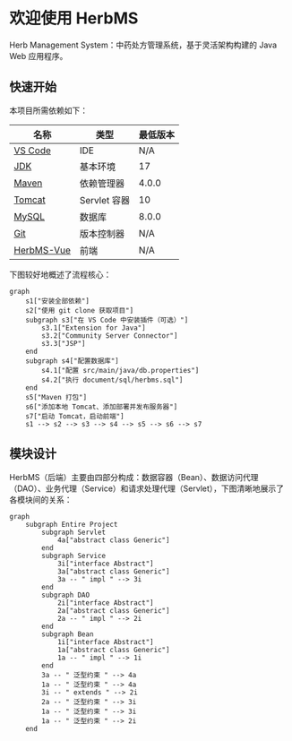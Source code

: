# 欢迎使用 HerbMS

Herb Management System：中药处方管理系统，基于灵活架构构建的 Java Web 应用程序。

## 快速开始

本项目所需依赖如下：

| 名称                                                            | 类型         | 最低版本  |
|---------------------------------------------------------------|------------|-------|
| [VS Code](https://code.visualstudio.com/#alt-downloads)       | IDE        | N/A   |
| [JDK](https://www.oracle.com/cn/java/technologies/downloads/) | 基本环境       | 17    |
| [Maven](https://maven.apache.org/download.cgi)                | 依赖管理器      | 4.0.0 |
| [Tomcat](https://tomcat.apache.org/download-10.cgi)           | Servlet 容器 | 10    |
| [MySQL](https://dev.mysql.com/downloads/mysql/)               | 数据库        | 8.0.0 |
| [Git](https://git-scm.com/download/)                          | 版本控制器      | N/A   |
| [HerbMS-Vue](https://github.com/penyoofficial/HerbMS-Vue)     | 前端         | N/A   |

下图较好地概述了流程核心：

```mermaid
graph
    s1["安装全部依赖"]
    s2["使用 git clone 获取项目"]
    subgraph s3["在 VS Code 中安装插件（可选）"]
        s3.1["Extension for Java"]
        s3.2["Community Server Connector"]
        s3.3["JSP"]
    end
    subgraph s4["配置数据库"]
        s4.1["配置 src/main/java/db.properties"]
        s4.2["执行 document/sql/herbms.sql"]
    end
    s5["Maven 打包"]
    s6["添加本地 Tomcat、添加部署并发布服务器"]
    s7["启动 Tomcat，启动前端"]
    s1 --> s2 --> s3 --> s4 --> s5 --> s6 --> s7
```

## 模块设计

HerbMS（后端）主要由四部分构成：数据容器（Bean）、数据访问代理（DAO）、业务代理（Service）和请求处理代理（Servlet），下图清晰地展示了各模块间的关系：

```mermaid
graph
    subgraph Entire Project
        subgraph Servlet
            4a["abstract class Generic"]
        end
        subgraph Service
            3i["interface Abstract"]
            3a["abstract class Generic"]
            3a -- " impl " --> 3i
        end
        subgraph DAO
            2i["interface Abstract"]
            2a["abstract class Generic"]
            2a -- " impl " --> 2i
        end
        subgraph Bean
            1i["interface Abstract"]
            1a["abstract class Generic"]
            1a -- " impl " --> 1i
        end
        3a -- " 泛型约束 " --> 4a
        1a -- " 泛型约束 " --> 4a
        3i -- " extends " --> 2i
        2a -- " 泛型约束 " --> 3i
        1a -- " 泛型约束 " --> 3i
        1a -- " 泛型约束 " --> 2i
    end
```
